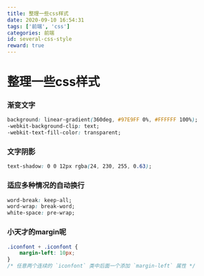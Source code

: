 ```yaml
---
title: 整理一些css样式
date: 2020-09-10 16:54:31
tags: ['前端', 'css']
categories: 前端
id: several-css-style
reward: true
---
```


# 整理一些css样式

### 渐变文字

```css
background: linear-gradient(360deg, #97E9FF 0%, #FFFFFF 100%);
-webkit-background-clip: text;
-webkit-text-fill-color: transparent;
```

### 文字阴影

```css
text-shadow: 0 0 12px rgba(24, 230, 255, 0.63);
```

### 适应多种情况的自动换行

```css
word-break: keep-all;
word-wrap: break-word;
white-space: pre-wrap;
```

### 小天才的margin呢

```css
.iconfont + .iconfont {
    margin-left: 10px;
}
/* 任意两个连续的 `iconfont` 类中后面一个添加 `margin-left` 属性 */
```

